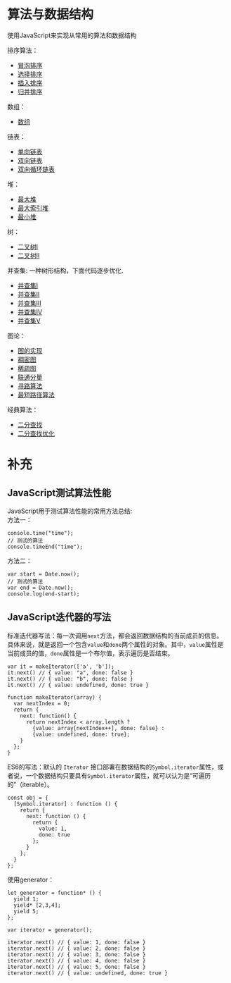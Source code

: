 # 算法与数据结构

使用JavaScript来实现从常用的算法和数据结构

排序算法：

- [冒泡排序](./JavaScript/Sort/BubbleSort.js)
- [选择排序](./JavaScript/Sort/SelectSort.js)
- [插入排序](./JavaScript/Sort/InsertSort.js)
- [归并排序](./JavaScript/Sort/MergeSortI.js)

数组：

- [数组](./JavaScript/Array/Array.js)

链表：

- [单向链表](./JavaScript/LinkedList/LinkedList.js)
- [双向链表](./JavaScript/LinkedList/DoubleLinkedList.js)
- [双向循环链表](./JavaScript/LinkedList/DoubleLoopLinkedList.js)

堆：

- [最大堆](./JavaScript/Heap/MaxHeap.js)
- [最大索引堆](./JavaScript/Heap/IndexMaxHeap.js)
- [最小堆](./JavaScript/Heap/MinHeap.js)

树：
- [二叉树I](./JavaScript/Tree/BSTI.js)
- [二叉树II](./JavaScript/Tree/BSTII.js)

并查集:
一种树形结构，下面代码逐步优化.

- [并查集I](./JavaScript/UnionFind/UnionFindI.js)
- [并查集II](./JavaScript/UnionFind/UnionFindII.js)
- [并查集III](./JavaScript/UnionFind/UnionFindIII.js)
- [并查集IV](./JavaScript/UnionFind/UnionFindIV.js)
- [并查集V](./JavaScript/UnionFind/UnionFindV.js)

图论：

- [图的实现](./JavaScript/Graph/Graph.js)
- [稠密图](./JavaScript/Graph/DenseGraph.js)
- [稀疏图](./JavaScript/Graph/SparseGraph.js)
- [联通分量](./JavaScript/Graph/Components.js)
- [寻路算法](./JavaScript/Graph/Path.js)
- [最短路径算法](./JavaScript/Graph/ShortestPath.js)

经典算法：

- [二分查找](./JavaScript/Typical/binarySearch.js)
- [二分查找优化](./JavaScript/Typical/binarySearchAdv.js)

# 补充 #

## JavaScript测试算法性能 ##

JavaScript用于测试算法性能的常用方法总结:<br/>
方法一：

    console.time("time");
	// 测试的算法
	console.timeEnd("time");

方法二：

	var start = Date.now();
	// 测试的算法
	var end = Date.now();
	console.log(end-start);

## JavaScript迭代器的写法 ##

标准迭代器写法：每一次调用`next`方法，都会返回数据结构的当前成员的信息。具体来说，就是返回一个包含`value`和`done`两个属性的对象。其中，`value`属性是当前成员的值，`done`属性是一个布尔值，表示遍历是否结束。

    var it = makeIterator(['a', 'b']);
	it.next() // { value: "a", done: false }
	it.next() // { value: "b", done: false }
	it.next() // { value: undefined, done: true }
	
	function makeIterator(array) {
	  var nextIndex = 0;
	  return {
	    next: function() {
	      return nextIndex < array.length ?
	        {value: array[nextIndex++], done: false} :
	        {value: undefined, done: true};
	    }
	  };
	}

ES6的写法：默认的 `Iterator` 接口部署在数据结构的`Symbol.iterator`属性，或者说，一个数据结构只要具有`Symbol.iterator`属性，就可以认为是“可遍历的”（iterable）。

	const obj = {
	  [Symbol.iterator] : function () {
	    return {
	      next: function () {
	        return {
	          value: 1,
	          done: true
	        };
	      }
	    };
	  }
	};

使用generator：

	let generator = function* () {
	  yield 1;
	  yield* [2,3,4];
	  yield 5;
	};
	
	var iterator = generator();
	
	iterator.next() // { value: 1, done: false }
	iterator.next() // { value: 2, done: false }
	iterator.next() // { value: 3, done: false }
	iterator.next() // { value: 4, done: false }
	iterator.next() // { value: 5, done: false }
	iterator.next() // { value: undefined, done: true }
